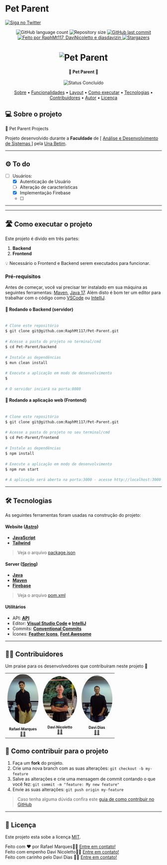# Pet Parent

<a href="Pet Parent">
    <img alt="Siga no Twitter" src="frontend/public/Logo.ico" height="90"  >
  </a>
<p align="center">
  <img alt="GitHub language count" src="https://img.shields.io/github/languages/count/RaphMt117/Pet-Parent?color=%2304D361">

  <img alt="Repository size" src="https://img.shields.io/github/repo-size/RaphMt117/Pet-Parent">

  <a href="https://github.com/RaphMt117/Pet-Parent/commits/main">
    <img alt="GitHub last commit" src="https://img.shields.io/github/last-commit/RaphMt117/Pet-Parent">
  </a>

  <!-- <img alt="License" src="https://img.shields.io/badge/license-MIT-brightgreen"> -->

   <a href="https://cubos.academy/">
    <img alt="Feito por RaphMt117, DaviNicoletto e diasdavizin" src="https://img.shields.io/badge/feito-por%20RaphMt117, DaviNicoletto e diasdavizin%20-D818A5">
   </a>

   <a href="https://github.com/RaphMt117/Pet-Parent/stargazers">
    <img alt="Stargazers" src="https://img.shields.io/github/stars/RaphMt117/Pet-Parent?style=social">
  </a>

</p>
<h1 align="center">
    <img alt="Pet Parent" title="#Pet Parent" src="frontend/public/Logo.ico" height="90" />
</h1>

<h4 align="center"> 
	🚧 Pet Parent 🚧
</h4>

<p align="center">
	<img alt="Status Concluído" src="https://img.shields.io/badge/STATUS-CONCLU%C3%8DDO-brightgreen">
</p>

<p align="center">
 <a href="#-sobre-o-projeto">Sobre</a> •
 <a href="#-funcionalidades">Funcionalidades</a> •
 <a href="#-layout">Layout</a> • 
 <a href="#-como-executar-o-projeto">Como executar</a> • 
 <a href="#-tecnologias">Tecnologias</a> • 
 <a href="#-contribuidores">Contribuidores</a> • 
 <a href="#-autor">Autor</a> • 
 <a href="#user-content--licença">Licença</a>
</p>


## 💻 Sobre o projeto

📄 Pet Parent Projects


Projeto desenvolvido durante a **Faculdade** de [ [ Análise e Desenvolvimento de Sistemas ](https://www.una.br/graduacao/analise-e-desenvolvimento-de-sistemas/?gad_source=1&gclid=CjwKCAjwx-CyBhAqEiwAeOcTdZ4_jPG42MPBBNPy-D6ymLMlDzXNEg-9qaahYUMV25BeF9d7G1m5pRoCjMsQAvD_BwE) ] pela [Una Betim](https://www.una.br/unidades/betim/).

---

## ⚙️ To do

- [ ]  Usuários:
    - [x] Autenticação de Usuário
    - [ ] Alteração de características
    - [x] Implementação Firebase
    - [ ] 

---

---

## 🛣️ Como executar o projeto

Este projeto é divido em três partes:
1. **Backend** 
2. **Frontend**


💡 Necessário o Frontend e Backend serem executados para funcionar.

### Pré-requisitos

Antes de começar, você vai precisar ter instalado em sua máquina as seguintes ferramentas:
[Maven](https://maven.apache.org), [Java 17](https://www.oracle.com/br/java/technologies/downloads/#java17).
Além disto é bom ter um editor para trabalhar com o código como [VSCode](https://code.visualstudio.com/) ou [IntelliJ](https://www.jetbrains.com/idea/).

#### 🎲 Rodando o Backend (servidor)

```bash

# Clone este repositório
$ git clone git@github.com:RaphMt117/Pet-Parent.git

# Acesse a pasta do projeto no terminal/cmd
$ cd Pet-Parent/backend

# Instale as dependências
$ mvn clean install

# Execute a aplicação em modo de desenvolvimento 
$ 

# O servidor inciará na porta:8080 

```

#### 🧭 Rodando a aplicação web (Frontend)

```bash

# Clone este repositório
$ git clone git@github.com:RaphMt117/Pet-Parent.git

# Acesse a pasta do projeto no seu terminal/cmd
$ cd Pet-Parent/frontend

# Instale as dependências
$ npm install

# Execute a aplicação em modo de desenvolvimento
$ npm run start

# A aplicação será aberta na porta:3000 - acesse http://localhost:3000

```

---

## 🛠 Tecnologias

As seguintes ferramentas foram usadas na construção do projeto:

#### **Website**  ([Astro](https://astro.build)) 

-   **[JavaScript](https://developer.mozilla.org/pt-BR/docs/Web/JavaScript)**
-   **[Tailwind](https://tailwindcss.com)**

> Veja o arquivo [package.json](https://github.com/RaphMt117/Pet-Parent/blob/main/frontend/package.json)

#### **Server**  ([Spring](https://spring.io))

-   **[Java](https://www.oracle.com/br/java/technologies/downloads/#java17)**
-   **[Maven](https://maven.apache.org)**
-   **[Firebase](https://firebase.google.com/?hl=pt)**


> Veja o arquivo [pom.xml](https://github.com/RaphMt117/Pet-Parent/blob/main/backend/pom.xml)


#### **Utilitários**


-   API:  **[API]()**
-   Editor:  **[Visual Studio Code](https://code.visualstudio.com/) e [IntelliJ](https://www.jetbrains.com/idea/)**  
-   Commits:  **[Conventional Commits](https://www.conventionalcommits.org/pt-br/v1.0.0/)**
-   Ícones:  **[Feather Icons](https://feathericons.com/)**,  **[Font Awesome](https://fontawesome.com/)**

---

## 👨‍💻 Contribuidores

Um praise para os desenvolvedores que contribuíram neste projeto 👏

<table>
  <tr>
    <td align="center"><a href=""><img style="border-radius: 50%;" src="frontend/public/rafael-marques-icon.jpg" width="100px;" alt=""/><br /><sub><b>Rafael Marques</b></sub></a><br /><a href="frontend/public/rafael-marques-icon.jpg" title="Rafael Marques">👨‍💻</a></td>
    <td align="center"><a href=""><img style="border-radius: 50%;" src="frontend/public/davi-nicoletto.jpeg" width="110px;" alt=""/><br /><sub><b>Davi Nicoletto</b></sub></a><br /><a href="frontend/public/davi-nicoletto.jpeg" title="Davi Nicoletto">👨‍💻</a></td>
    <td align="center"><a href=""><img style="border-radius: 50%;" src="frontend/public/davi-dias-icon.jpg" width="100px;" alt=""/><br /><sub><b>Davi Dias</b></sub></a><br /><a href="frontend/public/davi-dias-icon.jpg"Davi Dias">👨‍💻</a></td>
  </tr>
</table>

## 💪 Como contribuir para o projeto

1. Faça um **fork** do projeto.
2. Crie uma nova branch com as suas alterações: `git checkout -b my-feature`
3. Salve as alterações e crie uma mensagem de commit contando o que você fez: `git commit -m "feature: My new feature"`
4. Envie as suas alterações: `git push origin my-feature`
> Caso tenha alguma dúvida confira este [guia de como contribuir no GitHub](https://docs.github.com/pt/get-started/exploring-projects-on-github/contributing-to-a-project)

---

## 📝 Licença

Este projeto esta sobe a licença [MIT](LICENSE).

Feito com ❤️ por Rafael Marques👋🏽 [Entre em contato!](https://www.linkedin.com/in/rafael-marques-e-torres/)
<br>
Feito com empenho Davi Nicoletto👋🏽 [Entre em contato!](https://www.linkedin.com/in/davi-nicoletto/)
<br>
Feito com carinho pelo Davi Dias 👋🏽 [Entre em contato!](https://www.linkedin.com/in/davidiasads/)



